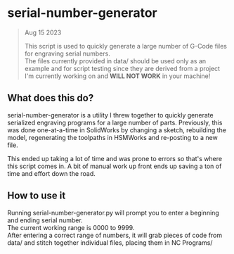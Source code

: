 # serial-number-generator

> Aug 15 2023
>
> This script is used to quickly generate a large number of G-Code files for engraving serial numbers.  
> The files currently provided in data/ should be used only as an example and for script testing since they are derived from a project I'm currently working on and **WILL NOT WORK** in your machine!

## What does this do?

serial-number-generator is a utility I threw together to quickly generate serialized engraving programs for a large number of parts. Previously, this was done one-at-a-time in SolidWorks by changing a sketch, rebuilding the model, regenerating the toolpaths in HSMWorks and re-posting to a new file.

This ended up taking a lot of time and was prone to errors so that's where this script comes in. A bit of manual work up front ends up saving a ton of time and effort down the road.

## How to use it

Running serial-number-generator.py will prompt you to enter a beginning and ending serial number.  
The current working range is 0000 to 9999.  
After entering a correct range of numbers, it will grab pieces of code from data/ and stitch together individual files, placing them in NC Programs/
